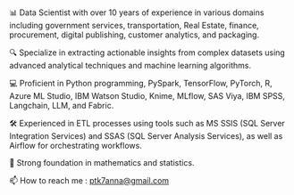 

📊 Data Scientist with over 10 years of experience in various domains including government services, transportation, Real Estate, finance, procurement, digital publishing, customer analytics, and packaging.

🔍 Specialize in extracting actionable insights from complex datasets using advanced analytical techniques and machine learning algorithms.

💻 Proficient in Python programming, PySpark, TensorFlow, PyTorch, R, Azure ML Studio, IBM Watson Studio, Knime, MLflow, SAS Viya, IBM SPSS, Langchain, LLM, and Fabric.

🛠️ Experienced in ETL processes using tools such as MS SSIS (SQL Server Integration Services) and SSAS (SQL Server Analysis Services), as well as Airflow for orchestrating workflows.

🧠 Strong foundation in mathematics and statistics.

📫 How to reach me : ptk7anna@gmail.com

<!---
Keshaavraj/Keshaavraj is a ✨ special ✨ repository because its `README.md` (this file) appears on your GitHub profile.
You can click the Preview link to take a look at your changes.
--->
